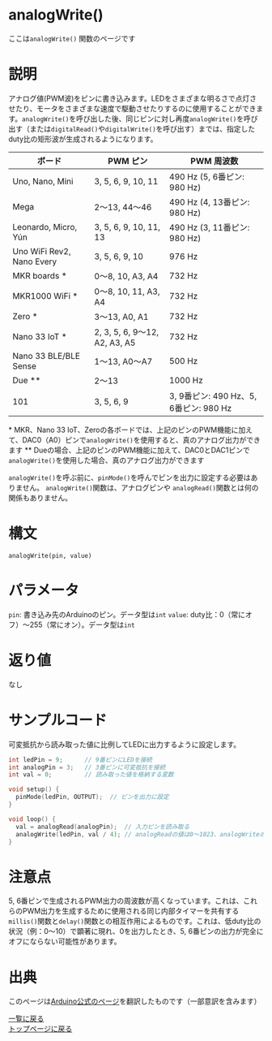 # analogWrite()

ここは`analogWrite()` 関数のページです

# 説明

アナログ値(PWM波)をピンに書き込みます。LEDをさまざまな明るさで点灯させたり、モータをさまざまな速度で駆動させたりするのに使用することができます。`analogWrite()`を呼び出した後、同じピンに対し再度`analogWrite()`を呼び出す（または`digitalRead()`や`digitalWrite()`を呼び出す）までは、指定したduty比の矩形波が生成されるようになります。

| ボード |  PWM ピン | PWM 周波数 |
|----|----|----|
| Uno, Nano, Mini | 3, 5, 6, 9, 10, 11 | 490 Hz (5, 6番ピン: 980 Hz) |
| Mega | 2〜13, 44〜46 | 490 Hz (4, 13番ピン: 980 Hz) |
| Leonardo, Micro, Yún | 3, 5, 6, 9, 10, 11, 13 | 490 Hz (3, 11番ピン: 980 Hz) |
| Uno WiFi Rev2, Nano Every | 3, 5, 6, 9, 10 | 976 Hz |
| MKR boards \* | 0〜8, 10, A3, A4 | 732 Hz |
| MKR1000 WiFi \* | 0〜8, 10, 11, A3, A4 | 732 Hz |
| Zero \* | 3〜13, A0, A1 | 732 Hz |
| Nano 33 IoT \* | 2, 3, 5, 6, 9〜12, A2, A3, A5 | 732 Hz |
| Nano 33 BLE/BLE Sense | 1〜13, A0〜A7 | 500 Hz |
| Due \*\* | 2〜13 | 1000 Hz |
| 101 | 3, 5, 6, 9 | 3, 9番ピン: 490 Hz、5, 6番ピン: 980 Hz |

\* MKR、Nano 33 IoT、Zeroの各ボードでは、上記のピンのPWM機能に加えて、DAC0（A0）ピンで`analogWrite()`を使用すると、真のアナログ出力ができます
\*\* Dueの場合、上記のピンのPWM機能に加えて、DAC0とDAC1ピンで`analogWrite()`を使用した場合、真のアナログ出力ができます

`analogWrite()`を呼ぶ前に、`pinMode()`を呼んでピンを出力に設定する必要はありません。
`analogWrite()`関数は、アナログピンや `analogRead()`関数とは何の関係もありません。

# 構文

`analogWrite(pin, value)`

# パラメータ

`pin`: 書き込み先のArduinoのピン。データ型は`int`
`value`: duty比：0（常にオフ）〜255（常にオン）。データ型は`int`

# 返り値

なし

# サンプルコード

可変抵抗から読み取った値に比例してLEDに出力するように設定します。

```cpp
int ledPin = 9;      // 9番ピンにLEDを接続
int analogPin = 3;   // 3番ピンに可変抵抗を接続
int val = 0;         // 読み取った値を格納する変数

void setup() {
  pinMode(ledPin, OUTPUT);  // ピンを出力に設定
}

void loop() {
  val = analogRead(analogPin);  // 入力ピンを読み取る
  analogWrite(ledPin, val / 4); // analogReadの値は0〜1023、analogWriteの値は0〜255
}
```

# 注意点

5, 6番ピンで生成されるPWM出力の周波数が高くなっています。これは、これらのPWM出力を生成するために使用される同じ内部タイマーを共有する`millis()`関数と`delay()`関数との相互作用によるものです。これは、低duty比の状況（例：0～10）で顕著に現れ、0を出力したとき、5, 6番ピンの出力が完全にオフにならない可能性があります。

# 出典

このページは[Arduino公式のページ]()を翻訳したものです（一部意訳を含みます）

[一覧に戻る](https://pages.nchlab.net/Arduino/ref/)  
[トップページに戻る](https://pages.nchlab.net/)
